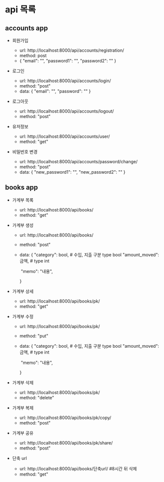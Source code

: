 # api 목록



## accounts app



- 회원가입
  - url: http://localhost:8000/api/accounts/registration/
  - method: post
  - {
        "email": "",
        "password1": "",
        "password2": ""
    }



- 로그인
  - url: http://localhost:8000/api/accounts/login/
  - method: "post"
  - data: {
        "email": "",
        "password": ""
    }



- 로그아웃
  - url: http://localhost:8000/api/accounts/logout/
  - method: "post"



- 유저정보
  - url: http://localhost:8000/api/accounts/user/
  - method: "get"



- 비밀번호 변경
  - url: http://localhost:8000/api/accounts/password/change/
  - method: "post"
  - data: {
        "new_password1": "",
        "new_password2": ""
    }

## books app

- 가계부 목록
  - url: http://localhost:8000/api/books/
  - method: "get"



- 가계부 생성

  - url: http://localhost:8000/api/books/

  - method: "post"

  - data: {
        "category": bool, # 수입, 지출 구분 type bool
        "amount_moved": 금액, # type int

    ​	"memo": "내용",

    }



- 가계부 상세
  - url: http://localhost:8000/api/books/pk/
  - method: "get"



- 가계부 수정

  - url: http://localhost:8000/api/books/pk/

  - method: "put"

  - data: {
        "category": bool, # 수입, 지출 구분 type bool
        "amount_moved": 금액, # type int

    ​	"memo": "내용",

    }



- 가계부 삭제
  - url: http://localhost:8000/api/books/pk/
  - method: "delete"



- 가계부 복제
  - url: http://localhost:8000/api/books/pk/copy/
  - method: "post"



- 가계부 공유
  - url: http://localhost:8000/api/books/pk/share/
  - method: "post"



- 단축 url
  - url: http://localhost:8000/api/books/단축url/ #8시간 뒤 삭제
  - method: "get"